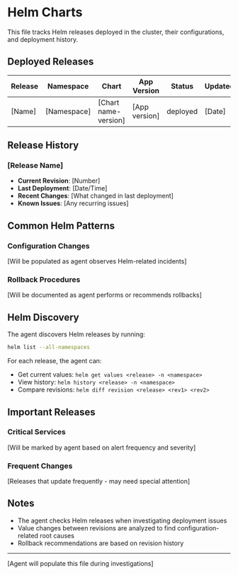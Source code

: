# Helm Charts

This file tracks Helm releases deployed in the cluster, their configurations, and deployment history.

## Deployed Releases

| Release | Namespace | Chart | App Version | Status | Updated | Notes |
|---------|-----------|-------|-------------|--------|---------|-------|
| [Name] | [Namespace] | [Chart name-version] | [App version] | deployed | [Date] | [Notes] |

## Release History

### [Release Name]

- **Current Revision**: [Number]
- **Last Deployment**: [Date/Time]
- **Recent Changes**: [What changed in last deployment]
- **Known Issues**: [Any recurring issues]

## Common Helm Patterns

### Configuration Changes

[Will be populated as agent observes Helm-related incidents]

### Rollback Procedures

[Will be documented as agent performs or recommends rollbacks]

## Helm Discovery

The agent discovers Helm releases by running:
```bash
helm list --all-namespaces
```

For each release, the agent can:
- Get current values: `helm get values <release> -n <namespace>`
- View history: `helm history <release> -n <namespace>`
- Compare revisions: `helm diff revision <release> <rev1> <rev2>`

## Important Releases

### Critical Services

[Will be marked by agent based on alert frequency and severity]

### Frequent Changes

[Releases that update frequently - may need special attention]

## Notes

- The agent checks Helm releases when investigating deployment issues
- Value changes between revisions are analyzed to find configuration-related root causes
- Rollback recommendations are based on revision history

---

[Agent will populate this file during investigations]
